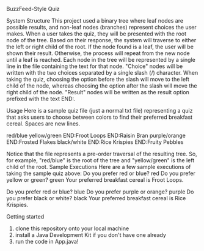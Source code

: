 BuzzFeed-Style Quiz

System Structure
This project used a binary tree where leaf nodes are possible results, and non-leaf nodes (branches) represent choices the user makes.
When a user takes the quiz, they will be presented with the root node of the tree. Based on their response, the system will traverse to either the left or right child of the root. If the node found is a leaf, the user will be shown their result. Otherwise, the process will repeat from the new node until a leaf is reached.
Each node in the tree will be represented by a single line in the file containing the text for that node.
"Choice" nodes will be written with the two choices separated by a single slash (/) character. When taking the quiz, choosing the option before the slash will move to the left child of the node, whereas choosing the option after the slash will move the right child of the node.
"Result" nodes will be written as the result option prefixed with the text END:.

Usage
Here is a sample quiz file (just a normal txt file) representing a quiz that asks users to choose between colors to find their preferred breakfast cereal. Spaces are new lines.

red/blue
yellow/green
END:Froot Loops
END:Raisin Bran
purple/orange
END:Frosted Flakes
black/white
END:Rice Krispies
END:Fruity Pebbles

Notice that the file represents a pre-order traversal of the resulting tree. So, for example, "red/blue" is the root of the tree and "yellow/green" is the left child of the root.
Sample Executions
Here are a few sample executions of taking the sample quiz above:
Do you prefer red or blue? red
Do you prefer yellow or green? green
Your preferred breakfast cereal is Froot Loops.

Do you prefer red or blue? blue
Do you prefer purple or orange? purple
Do you prefer black or white? black
Your preferred breakfast cereal is Rice Krispies.

Getting started
1. clone this repository onto your local machine
2. install a Java Development Kit if you don't have one already
3. run the code in App.java!
